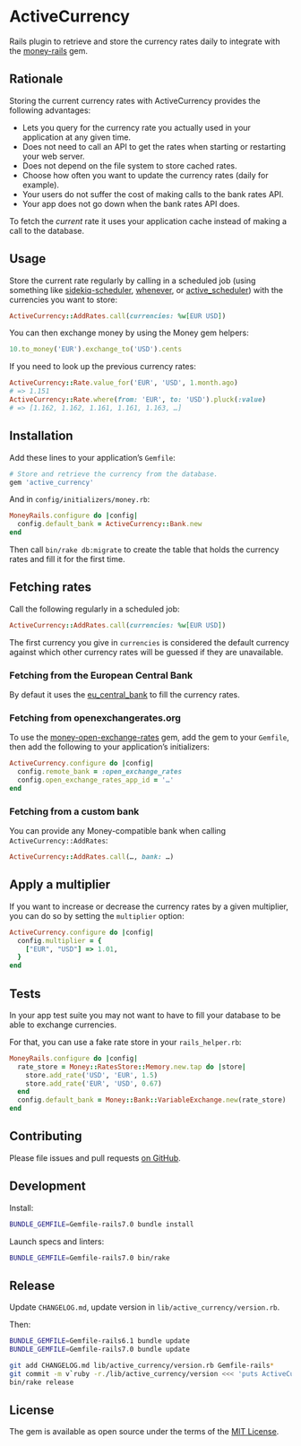 # ActiveCurrency

Rails plugin to retrieve and store the currency rates daily to integrate
with the [money-rails] gem.

## Rationale

Storing the current currency rates with ActiveCurrency provides the following
advantages:

- Lets you query for the currency rate you actually used in your application at
  any given time.
- Does not need to call an API to get the rates when starting or restarting
  your web server.
- Does not depend on the file system to store cached rates.
- Choose how often you want to update the currency rates (daily for example).
- Your users do not suffer the cost of making calls to the bank rates API.
- Your app does not go down when the bank rates API does.

To fetch the *current* rate it uses your application cache instead of making
a call to the database.

## Usage

Store the current rate regularly by calling in a scheduled job (using something
like [sidekiq-scheduler], [whenever], or [active_scheduler]) with the currencies
you want to store:

```rb
ActiveCurrency::AddRates.call(currencies: %w[EUR USD])
```

You can then exchange money by using the Money gem helpers:

```rb
10.to_money('EUR').exchange_to('USD').cents
```

If you need to look up the previous currency rates:

```rb
ActiveCurrency::Rate.value_for('EUR', 'USD', 1.month.ago)
# => 1.151
ActiveCurrency::Rate.where(from: 'EUR', to: 'USD').pluck(:value)
# => [1.162, 1.162, 1.161, 1.161, 1.163, …]
```

## Installation

Add these lines to your application’s `Gemfile`:

```rb
# Store and retrieve the currency from the database.
gem 'active_currency'
```

And in `config/initializers/money.rb`:

```rb
MoneyRails.configure do |config|
  config.default_bank = ActiveCurrency::Bank.new
end
```

Then call `bin/rake db:migrate` to create the table that holds
the currency rates and fill it for the first time.

## Fetching rates

Call the following regularly in a scheduled job:

```rb
ActiveCurrency::AddRates.call(currencies: %w[EUR USD])
```

The first currency you give in `currencies` is considered the default currency
against which other currency rates will be guessed if they are unavailable.

### Fetching from the European Central Bank

By defaut it uses the [eu_central_bank] to fill the currency rates.

### Fetching from openexchangerates.org

To use the [money-open-exchange-rates] gem, add the gem to your `Gemfile`, then
add the following to your application’s initializers:

```rb
ActiveCurrency.configure do |config|
  config.remote_bank = :open_exchange_rates
  config.open_exchange_rates_app_id = '…'
end
```

### Fetching from a custom bank

You can provide any Money-compatible bank when calling
`ActiveCurrency::AddRates`:

```rb
ActiveCurrency::AddRates.call(…, bank: …)
```

## Apply a multiplier

If you want to increase or decrease the currency rates by a given multiplier,
you can do so by setting the `multiplier` option:

```rb
ActiveCurrency.configure do |config|
  config.multiplier = {
    ["EUR", "USD"] => 1.01,
  }
end
```

## Tests

In your app test suite you may not want to have to fill your database to be
able to exchange currencies.

For that, you can use a fake rate store in your `rails_helper.rb`:

```rb
MoneyRails.configure do |config|
  rate_store = Money::RatesStore::Memory.new.tap do |store|
    store.add_rate('USD', 'EUR', 1.5)
    store.add_rate('EUR', 'USD', 0.67)
  end
  config.default_bank = Money::Bank::VariableExchange.new(rate_store)
end
```

## Contributing

Please file issues and pull requests [on GitHub].

## Development

Install:

```sh
BUNDLE_GEMFILE=Gemfile-rails7.0 bundle install
```

Launch specs and linters:

```sh
BUNDLE_GEMFILE=Gemfile-rails7.0 bin/rake
```

## Release

Update `CHANGELOG.md`, update version in `lib/active_currency/version.rb`.

Then:

```sh
BUNDLE_GEMFILE=Gemfile-rails6.1 bundle update
BUNDLE_GEMFILE=Gemfile-rails7.0 bundle update

git add CHANGELOG.md lib/active_currency/version.rb Gemfile-rails*
git commit -m v`ruby -r./lib/active_currency/version <<< 'puts ActiveCurrency::VERSION'`
bin/rake release
```

## License

The gem is available as open source under the terms of the [MIT License].

[money-rails]: https://github.com/RubyMoney/money-rails
[sidekiq-scheduler]: https://github.com/Moove-it/sidekiq-scheduler
[whenever]: https://github.com/javan/whenever
[active_scheduler]: https://github.com/JustinAiken/active_scheduler
[eu_central_bank]: https://github.com/RubyMoney/eu_central_bank
[money-open-exchange-rates]: https://github.com/spk/money-open-exchange-rates
[on GitHub]: https://github.com/sunny/active_currency
[MIT License]: http://opensource.org/licenses/MIT
